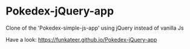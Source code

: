 # Pokedex-jQuery-app

Clone of the 'Pokedex-simple-js-app' using jQuery instead of vanilla Js

Have a look:
https://funkateer.github.io/Pokedex-jQuery-app